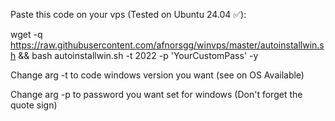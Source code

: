 Paste this code on your vps (Tested on Ubuntu 24.04 ✅):

wget -q https://raw.githubusercontent.com/afnorsgg/winvps/master/autoinstallwin.sh && bash autoinstallwin.sh -t 2022 -p 'YourCustomPass' -y

Change arg -t to code windows version you want (see on OS Available)

Change arg -p to password you want set for windows (Don't forget the quote sign)

